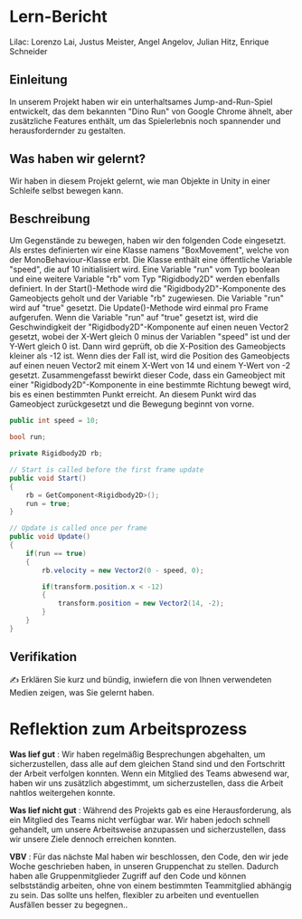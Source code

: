 # Lern-Bericht
Lilac: Lorenzo Lai, Justus Meister, Angel Angelov, Julian Hitz, Enrique Schneider

## Einleitung

In unserem Projekt haben wir ein unterhaltsames Jump-and-Run-Spiel entwickelt, das dem bekannten "Dino Run" von Google Chrome ähnelt, aber zusätzliche Features enthält, um das Spielerlebnis noch spannender und herausfordernder zu gestalten.

## Was haben wir gelernt?

Wir haben in diesem Projekt gelernt, wie man Objekte in Unity in einer Schleife selbst bewegen kann.

## Beschreibung

Um Gegenstände zu bewegen, haben wir den folgenden Code eingesetzt. Als erstes definierten wir eine Klasse namens "BoxMovement", welche von der MonoBehaviour-Klasse erbt. Die Klasse enthält eine öffentliche Variable "speed", die auf 10 initialisiert wird. Eine Variable "run" vom Typ boolean und eine weitere Variable "rb" vom Typ "Rigidbody2D" werden ebenfalls definiert. In der Start()-Methode wird die "Rigidbody2D"-Komponente des Gameobjects geholt und der Variable "rb" zugewiesen. Die Variable "run" wird auf "true" gesetzt. Die Update()-Methode wird einmal pro Frame aufgerufen. Wenn die Variable "run" auf "true" gesetzt ist, wird die Geschwindigkeit der "Rigidbody2D"-Komponente auf einen neuen Vector2 gesetzt, wobei der X-Wert gleich 0 minus der Variablen "speed" ist und der Y-Wert gleich 0 ist. Dann wird geprüft, ob die X-Position des Gameobjects kleiner als -12 ist. Wenn dies der Fall ist, wird die Position des Gameobjects auf einen neuen Vector2 mit einem X-Wert von 14 und einem Y-Wert von -2 gesetzt. Zusammengefasst bewirkt dieser Code, dass ein Gameobject mit einer "Rigidbody2D"-Komponente in eine bestimmte Richtung bewegt wird, bis es einen bestimmten Punkt erreicht. An diesem Punkt wird das Gameobject zurückgesetzt und die Bewegung beginnt von vorne.



```csharp
public int speed = 10;

bool run;

private Rigidbody2D rb;

// Start is called before the first frame update
public void Start()
{
    rb = GetComponent<Rigidbody2D>();
    run = true;
}

// Update is called once per frame
public void Update()
{
    if(run == true)
    {
        rb.velocity = new Vector2(0 - speed, 0);

        if(transform.position.x < -12)
        {
            transform.position = new Vector2(14, -2);
        }
    }
}
```




## Verifikation

✍️ Erklären Sie kurz und bündig, inwiefern die von Ihnen verwendeten Medien zeigen, was Sie gelernt haben.

# Reflektion zum Arbeitsprozess

**Was lief gut** :
Wir haben regelmäßig Besprechungen abgehalten, um sicherzustellen, dass alle auf dem gleichen Stand sind und den Fortschritt der Arbeit verfolgen konnten. Wenn ein Mitglied des Teams abwesend war, haben wir uns zusätzlich abgestimmt, um sicherzustellen, dass die Arbeit nahtlos weitergehen konnte.


**Was lief nicht gut** :
Während des Projekts gab es eine Herausforderung, als ein Mitglied des Teams nicht verfügbar war. Wir haben jedoch schnell gehandelt, um unsere Arbeitsweise anzupassen und sicherzustellen, dass wir unsere Ziele dennoch erreichen konnten.


**VBV** : Für das nächste Mal haben wir beschlossen, den Code, den wir jede Woche geschrieben haben, in unseren Gruppenchat zu stellen. Dadurch haben alle Gruppenmitglieder Zugriff auf den Code und können selbstständig arbeiten, ohne von einem bestimmten Teammitglied abhängig zu sein. Das sollte uns helfen, flexibler zu arbeiten und eventuellen Ausfällen besser zu begegnen..
